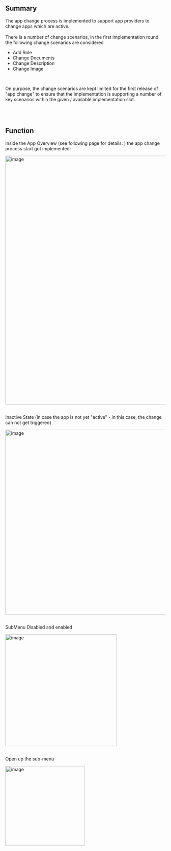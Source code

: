 ## Summary


The app change process is implemented to support app providers to change apps which are active.
<br>
<br>
There is a number of change scenarios, in the first implementation round the following change scenarios are considered
<br>

* Add Role
* Change Documents
* Change Description
* Change Image

<br>

On purpose, the change scenarios are kept limited for the first release of "app change" to ensure that the implementation is supporting a number of key scenarios within the given / available implementation slot.

<br>
<br>

## Function

Inside the App Overview (see following page for details: ) the app change process start got implemented:

<img width="778" alt="image" src="https://user-images.githubusercontent.com/94133633/211100038-eac54dd4-7e30-4e07-9a50-77a0baae88c5.png">

<br>
<br>

Inactive State (in case the app is not yet "active" - in this case, the change can not get triggered)

<img width="578" alt="image" src="https://user-images.githubusercontent.com/94133633/211100097-bf600e0c-0e74-4292-8d59-c99859566334.png">

<br>
<br>

SubMenu Disabled and enabled

<img width="350" alt="image" src="https://user-images.githubusercontent.com/94133633/211113103-4d90c518-27d9-451f-b39b-bb7f19e16df2.png">

<br>
<br>

Open up the sub-menu

<img width="250" alt="image" src="https://user-images.githubusercontent.com/94133633/211113179-8276b018-b368-4cea-a8e2-af0ff3cb45c1.png">

<br>
<br>


